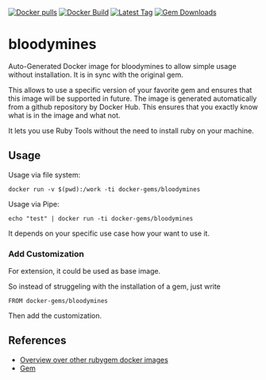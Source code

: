 [![Docker pulls](https://img.shields.io/docker/pulls/rubygem/bloodymines.svg)](https://hub.docker.com/r/rubygem/bloodymines/)
[![Docker Build](https://img.shields.io/docker/automated/rubygem/bloodymines.svg)](https://hub.docker.com/r/rubygem/bloodymines/)
[![Latest Tag](https://img.shields.io/github/tag/docker-rubygem/bloodymines.svg)](https://hub.docker.com/r/rubygem/bloodymines/)
[![Gem Downloads](https://img.shields.io/gem/dt/bloodymines.svg)](https://rubygems.org/gems/bloodymines/)
# bloodymines

Auto-Generated Docker image for bloodymines to allow simple usage without installation.
It is in sync with the original gem.

This allows to use a specific version of your favorite gem and ensures that this image will be supported in future.
The image is generated automatically from a github repository by Docker Hub.
This ensures that you exactly know what is in the image and what not.

It lets you use Ruby Tools without the need to install ruby on your machine.

## Usage

Usage via file system:

`docker run -v $(pwd):/work -ti docker-gems/bloodymines`

Usage via Pipe:

`echo "test" | docker run -ti docker-gems/bloodymines`

It depends on your specific use case how your want to use it.

### Add Customization

For extension, it could be used as base image.

So instead of struggeling with the installation of a gem, just write

`FROM docker-gems/bloodymines`

Then add the customization.

## References

 - [Overview over other rubygem docker images](https://github.com/thinkbot/docker-rubygem)
 - [Gem](https://rubygems.org/gems/bloodymines/)
